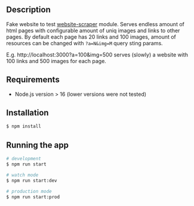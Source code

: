 ## Description

Fake website to test [website-scraper](https://github.com/website-scraper/node-website-scraper) module. 
Serves endless amount of html pages with configurable amount of uniq images and links to other pages.
By default each page has 20 links and 100 images, amount of resources can be changed with `?a=N&img=M` query sting params. 

E.g. http://localhost:3000?a=100&img=500 serves (slowly) a website with 100 links and 500 images for each page. 

## Requirements

* Node.js version > 16 (lower versions were not tested)

## Installation

```bash
$ npm install
```

## Running the app

```bash
# development
$ npm run start

# watch mode
$ npm run start:dev

# production mode
$ npm run start:prod
```

